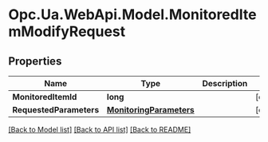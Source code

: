 # Opc.Ua.WebApi.Model.MonitoredItemModifyRequest

## Properties

Name | Type | Description | Notes
------------ | ------------- | ------------- | -------------
**MonitoredItemId** | **long** |  | [optional] 
**RequestedParameters** | [**MonitoringParameters**](MonitoringParameters.md) |  | [optional] 

[[Back to Model list]](../README.md#documentation-for-models) [[Back to API list]](../README.md#documentation-for-api-endpoints) [[Back to README]](../README.md)

